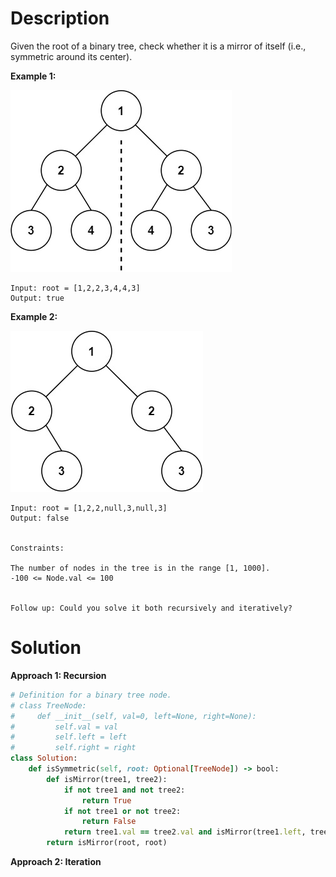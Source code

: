 # Description
Given the root of a binary tree, check whether it is a mirror of itself (i.e., symmetric around its center).

**Example 1:**

![](https://github.com/JiayingLi0803/StrugglingLeetCode/blob/main/Figures/Problem101_1.jpeg)
```
Input: root = [1,2,2,3,4,4,3]
Output: true
```
**Example 2:**

![](https://github.com/JiayingLi0803/StrugglingLeetCode/blob/main/Figures/Problem101_2.jpeg)
```
Input: root = [1,2,2,null,3,null,3]
Output: false
 

Constraints:

The number of nodes in the tree is in the range [1, 1000].
-100 <= Node.val <= 100
 

Follow up: Could you solve it both recursively and iteratively?
```

# Solution
**Approach 1: Recursion**
```ruby
# Definition for a binary tree node.
# class TreeNode:
#     def __init__(self, val=0, left=None, right=None):
#         self.val = val
#         self.left = left
#         self.right = right
class Solution:
    def isSymmetric(self, root: Optional[TreeNode]) -> bool:
        def isMirror(tree1, tree2):
            if not tree1 and not tree2:
                return True
            if not tree1 or not tree2:
                return False
            return tree1.val == tree2.val and isMirror(tree1.left, tree2.right) and isMirror(tree1.right, tree2.left)
        return isMirror(root, root)
```
**Approach 2: Iteration**
```ruby
```
